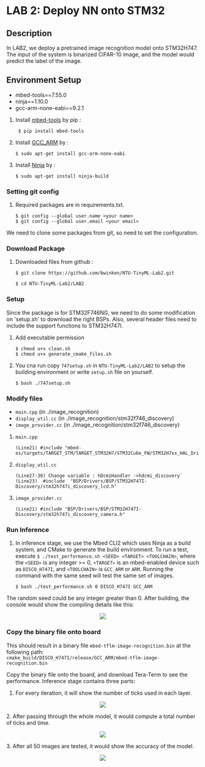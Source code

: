 # LAB 2: Deploy NN onto STM32
## Description
In LAB2, we deploy a pretrained image recognition model onto STM32H747. The input of the system is binarized CIFAR-10 image, and the model would predict the label of the image. 

## Environment Setup
- mbed-tools==7.55.0
- ninja==1.10.0
- gcc-arm-none-eabi==9.2.1

1. Install [mbed-tools](https://os.mbed.com/docs/mbed-os/v6.15/build-tools/install-and-set-up.html) by pip :
   
   ```
    $ pip install mbed-tools
    ```

2. Install [GCC_ARM](https://developer.arm.com/tools-and-software/open-source-software/developer-tools/gnu-toolchain/downloads) by :

    ```
    $ sudo apt-get install gcc-arm-none-eabi
    ```

3. Install [Ninja](https://installati.one/ubuntu/20.04/ninja-build/) by :

    ```
    $ sudo apt-get install ninja-build
    ``` 

### Setting git config 
1. Required packages are in requirements.txt. 

    ```
    $ git config --global user.name <your name> 
    $ git config --global user.email <your email>
    ```
We need to clone some packages from git, so need to set the configuration.

### Download Package
1. Downloaded files from github : 

    ```
    $ git clone https://github.com/bwinken/NTU-TinyML-Lab2.git
    ```
    ```
    $ cd NTU-TinyML-Lab2/LAB2
    ```


### Setup
Since the package is for STM32F746NG, we need to do some modification on 'setup.sh' to download the right BSPs. Also, several header files need to include the support functions to STM32H747I.
1. Add executable permission
   ```
   $ chmod u+x clean.sh
   $ chmod u+x generate_cmake_files.sh
   ```

2. You cna run copy `747setup.sh` in `NTU-TinyML-Lab2/LAB2` to setup the building environment or write `setup.sh` file on yourself.

   ```
   $ bash ./747setup.sh
   ```

### Modify files
- `main.cpp`          (in ./image_recognition)
- `display_util.cc`   (in ./image_recognition/stm32f746_discovery)
- `image_provider.cc` (in ./image_recognition/stm32f746_discovery)
1. `main.cpp` 

    ```
    (Line21) #include "mbed-os/targets/TARGET_STM/TARGET_STM32H7/STM32Cube_FW/STM32H7xx_HAL_Driver/stm32h7xx_hal.h"
    ```
2. `display_util.cc`

    ```
    (Line27-30) Change variable : hDcmiHandler ->hdcmi_discovery`
    (Line23)  #include  "BSP/Drivers/BSP/STM32H747I-Discovery/stm32h747i_discovery_lcd.h"
    ```
3. `image_provider.cc` 
    
    ```
    (Line21) #include "BSP/Drivers/BSP/STM32H747I-Discovery/stm32h747i_discovery_camera.h"
    ```

### Run Inference
1. In inference stage, we use the Mbed CLI2 which uses Ninja as a build system, and CMake to generate the build environment. To run a test, execute
`$ ./test_performance.sh <SEED> <TARGET> <TOOLCHAIN>`,
where the `<SEED>` is any integer >= 0, `<TARGET>` is an mbed-enabled device such as `DISCO_H747I`, and `<TOOLCHAIN>` is `GCC_ARM` or `ARM`. Running the command with the same seed will test the same set of images.

   ```
   $ bash ./test_performance.sh 0 DISCO_H747I GCC_ARM
   ```
The random seed could be any integer greater than 0. After building, the console would show the compiling details like this:

<p align="center">
    <img src=https://i.imgur.com/pDBBJrL.png>
</p>


### Copy the binary file onto board

This should result in a binary file `mbed-tflm-image-recognition.bin` at the following path:\
`cmake_build/DISCO_H747I/release/GCC_ARM/mbed-tflm-image-recognition.bin`
    
Copy the binary file onto the board, and download Tera-Term to see the performance. Inference stage contains three parts:

1. For every iteration, it will show the number of ticks used in each layer.
<p align="center">
    <img src=https://user-images.githubusercontent.com/61946472/191679155-3b0eee9d-a531-4f59-828c-fab1c67160dc.png>
 </p>
2. After passing through the whole model, it would compute a total number of ticks and time.
<p align="center">
    <img src=https://user-images.githubusercontent.com/61946472/191679217-60a5067e-880d-4d70-b8c0-1ab549414911.png>
</p>
3. After all 50 images are tested, it would show the accuracy of the model.
<p align="center">
    <img src=https://user-images.githubusercontent.com/61946472/191679783-d5eca440-3839-475a-8af5-5db969606514.png>
</p>
